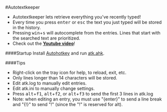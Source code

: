 #Autotextkeeper
* Autotextkeeper lets retrieve everything you've recently typed!
* Every time you press <kbd>enter</kbd> or <kbd>esc</kbd> the text you just typed will be stored in the history.
* Pressing <kbd>win</kbd>+<kbd>s</kbd> will autocomplete from the entries. Lines that start with the searched text are prioritized.
* Check out the **[Youtube video](https://www.youtube.com/watch?v=buHfIfkn3JM&feature=youtu.be)**!

####Startup
Install [Autohotkey](http://www.autohotkey.com/) and run [atk.ahk](https://github.com/q335r49/Autotextkeeper/raw/master/atk.ahk).

####Tips
- Right-click on the tray icon for help, to reload, exit, etc.
- Only lines longer than 14 characters will be stored.
- Edit atk.log to manually edit entries.
- Edit atk.ini to manually change settings.
- Press <kbd>alt</kbd>+<kbd>f1</kbd>, <kbd>alt</kbd>+<kbd>f2</kbd>, or <kbd>alt</kbd>+<kbd>f3</kbd> to send the first 3 lines in atk.log
- Note: when editing an entry, you must use "{enter}" to send a line break and "{!}" to send "!" (since the "!" is reserved for alt).
